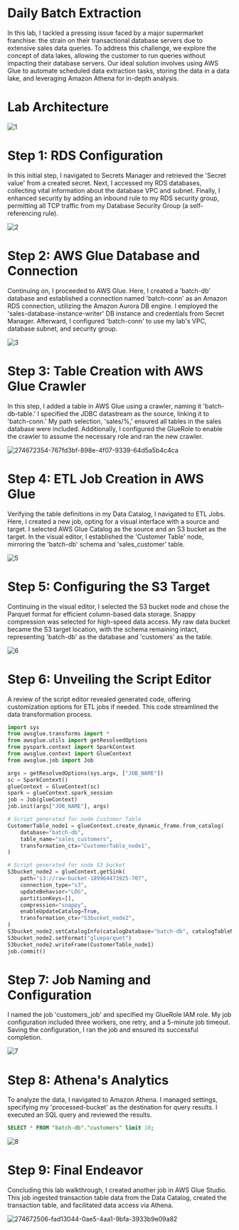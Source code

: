 # Daily Batch Extraction

In this lab, I tackled a pressing issue faced by a major supermarket franchise: the strain on their transactional database servers due to extensive sales data queries. To address this challenge, we explore the concept of data lakes, allowing the customer to run queries without impacting their database servers. Our ideal solution involves using AWS Glue to automate scheduled data extraction tasks, storing the data in a data lake, and leveraging Amazon Athena for in-depth analysis.

# Lab Architecture

![1](https://github.com/kevin-wynn-cloud/AWS-Projects/assets/144941082/c37d1e79-928a-4f3d-9981-617ec1398729)

# Step 1: RDS Configuration

In this initial step, I navigated to Secrets Manager and retrieved the 'Secret value' from a created secret. Next, I accessed my RDS databases, collecting vital information about the database VPC and subnet. Finally, I enhanced security by adding an inbound rule to my RDS security group, permitting all TCP traffic from my Database Security Group (a self-referencing rule).

![2](https://github.com/kevin-wynn-cloud/AWS-Projects/assets/144941082/e2cd643b-623c-4fbb-8220-ae84df323dc0)

# Step 2: AWS Glue Database and Connection

Continuing on, I proceeded to AWS Glue. Here, I created a 'batch-db' database and established a connection named 'batch-conn' as an Amazon RDS connection, utilizing the Amazon Aurora DB engine. I employed the 'sales-database-instance-writer' DB instance and credentials from Secret Manager. Afterward, I configured 'batch-conn' to use my lab's VPC, database subnet, and security group.

![3](https://github.com/kevin-wynn-cloud/AWS-Projects/assets/144941082/a1f5509c-0787-456c-a770-dc73a38f1e7c)

# Step 3: Table Creation with AWS Glue Crawler
In this step, I added a table in AWS Glue using a crawler, naming it 'batch-db-table.' I specified the JDBC datastream as the source, linking it to 'batch-conn.' My path selection, 'sales/%,' ensured all tables in the sales database were included. Additionally, I configured the GlueRole to enable the crawler to assume the necessary role and ran the new crawler.

![274672354-767fd3bf-898e-4f07-9339-64d5a5b4c4ca](https://github.com/kevin-wynn-cloud/AWS-Projects/assets/144941082/cdbb4cfa-2909-42be-8bcb-208b6499da77)

# Step 4: ETL Job Creation in AWS Glue
Verifying the table definitions in my Data Catalog, I navigated to ETL Jobs. Here, I created a new job, opting for a visual interface with a source and target. I selected AWS Glue Catalog as the source and an S3 bucket as the target. In the visual editor, I established the 'Customer Table' node, mirroring the 'batch-db' schema and 'sales_customer' table.

![5](https://github.com/kevin-wynn-cloud/AWS-Projects/assets/144941082/6b0c41d5-f8e8-4296-93e6-b0e057a4bb06)

# Step 5: Configuring the S3 Target
Continuing in the visual editor, I selected the S3 bucket node and chose the Parquet format for efficient column-based data storage. Snappy compression was selected for high-speed data access. My raw data bucket became the S3 target location, with the schema remaining intact, representing 'batch-db' as the database and 'customers' as the table.

![6](https://github.com/kevin-wynn-cloud/AWS-Projects/assets/144941082/de201abd-9979-48fa-9acf-79068eeb50d8)

# Step 6: Unveiling the Script Editor
A review of the script editor revealed generated code, offering customization options for ETL jobs if needed. This code streamlined the data transformation process.

```python
import sys
from awsglue.transforms import *
from awsglue.utils import getResolvedOptions
from pyspark.context import SparkContext
from awsglue.context import GlueContext
from awsglue.job import Job

args = getResolvedOptions(sys.argv, ["JOB_NAME"])
sc = SparkContext()
glueContext = GlueContext(sc)
spark = glueContext.spark_session
job = Job(glueContext)
job.init(args["JOB_NAME"], args)

# Script generated for node Customer Table
CustomerTable_node1 = glueContext.create_dynamic_frame.from_catalog(
    database="batch-db",
    table_name="sales_customers",
    transformation_ctx="CustomerTable_node1",
)

# Script generated for node S3 bucket
S3bucket_node2 = glueContext.getSink(
    path="s3://raw-bucket-189964473925-707",
    connection_type="s3",
    updateBehavior="LOG",
    partitionKeys=[],
    compression="snappy",
    enableUpdateCatalog=True,
    transformation_ctx="S3bucket_node2",
)
S3bucket_node2.setCatalogInfo(catalogDatabase="batch-db", catalogTableName="customers")
S3bucket_node2.setFormat("glueparquet")
S3bucket_node2.writeFrame(CustomerTable_node1)
job.commit()
```

# Step 7: Job Naming and Configuration
I named the job 'customers_job' and specified my GlueRole IAM role. My job configuration included three workers, one retry, and a 5-minute job timeout. Saving the configuration, I ran the job and ensured its successful completion.

![7](https://github.com/kevin-wynn-cloud/AWS-Projects/assets/144941082/25378a42-b79e-4dac-a1ce-68e6cb4732c5)

# Step 8: Athena's Analytics
To analyze the data, I navigated to Amazon Athena. I managed settings, specifying my 'processed-bucket' as the destination for query results. I executed an SQL query and reviewed the results.

```sql
SELECT * FROM "batch-db"."customers" limit 10;
```

![8](https://github.com/kevin-wynn-cloud/AWS-Projects/assets/144941082/a192db71-c0fb-409d-a00d-352e004ea999)

# Step 9: Final Endeavor
Concluding this lab walkthrough, I created another job in AWS Glue Studio. This job ingested transaction table data from the Data Catalog, created the transaction table, and facilitated data access via Athena.

![274672506-fad13044-0ae5-4aa1-9bfa-3933b9e09a82](https://github.com/kevin-wynn-cloud/AWS-Projects/assets/144941082/a7076a55-632d-47ab-88c1-aa1d07fbc0b7)


